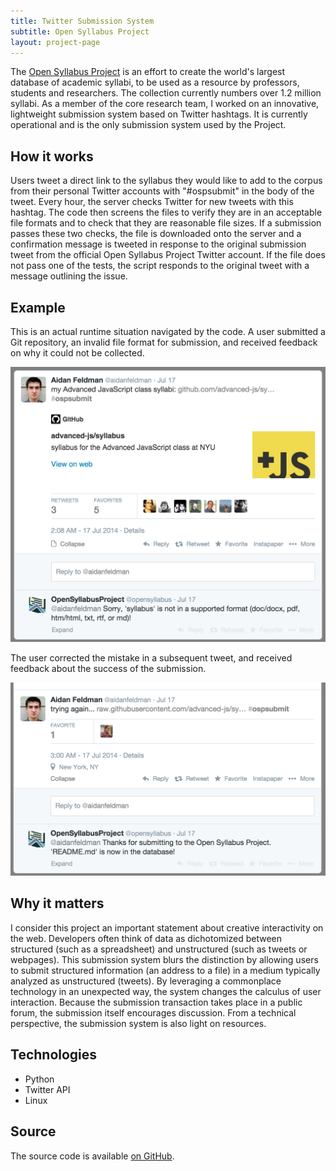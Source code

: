 ```yaml
---
title: Twitter Submission System
subtitle: Open Syllabus Project
layout: project-page
---
```


The [Open Syllabus Project](http://opensyllabusproject.org/) is an effort to
create the world's largest database of academic syllabi, to be used as a
resource by professors, students and researchers. The collection currently
numbers over 1.2 million syllabi. As a member of the core research team, I
worked on an innovative, lightweight submission system based on Twitter
hashtags. It is currently operational and is the only submission system used by
the Project.

## How it works

Users tweet a direct link to the syllabus they would like to add to the corpus
from their personal Twitter accounts with "#ospsubmit" in the body of the
tweet. Every hour, the server checks Twitter for new tweets with this hashtag.
The code then screens the files to verify they are in an acceptable file
formats and to check that they are reasonable file sizes. If a submission
passes these two checks, the file is downloaded onto the server and a
confirmation message is tweeted in response to the original submission tweet
from the official Open Syllabus Project Twitter account. If the file does not
pass one of the tests, the script responds to the original tweet with a message
outlining the issue.

## Example

This is an actual runtime situation navigated by the code. A user submitted a
Git repository, an invalid file format for submission, and received feedback on
why it could not be collected.

![Error](/assets/images/portfolio/twitter/error.png)

The user corrected the mistake in a subsequent tweet, and received feedback
about the success of the submission.

![Success](/assets/images/portfolio/twitter/success.png)

## Why it matters

I consider this project an important statement about creative interactivity on
the web. Developers often think of data as dichotomized between structured
(such as a spreadsheet) and unstructured (such as tweets or webpages). This
submission system blurs the distinction by allowing users to submit structured
information (an address to a file) in a medium typically analyzed as
unstructured (tweets). By leveraging a commonplace technology in an unexpected
way, the system changes the calculus of user interaction. Because the
submission transaction takes place in a public forum, the submission itself
encourages discussion. From a technical perspective, the submission system is
also light on resources.

## Technologies
- Python
- Twitter API
- Linux

## Source
The source code is available [on GitHub](https://github.com/opensyllabus/tweet-ingest).